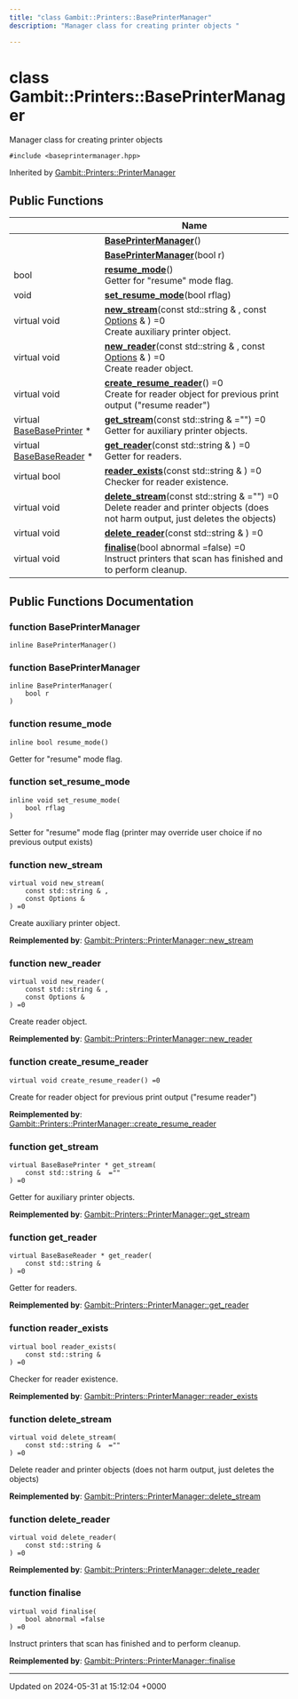 ```yaml
---
title: "class Gambit::Printers::BasePrinterManager"
description: "Manager class for creating printer objects "

---
```


# class Gambit::Printers::BasePrinterManager



Manager class for creating printer objects 


`#include <baseprintermanager.hpp>`

Inherited by [Gambit::Printers::PrinterManager](/documentation/code/classes/classgambit_1_1printers_1_1printermanager/)

## Public Functions

|                | Name           |
| -------------- | -------------- |
| | **[BasePrinterManager](/documentation/code/classes/classgambit_1_1printers_1_1baseprintermanager/#function-baseprintermanager)**() |
| | **[BasePrinterManager](/documentation/code/classes/classgambit_1_1printers_1_1baseprintermanager/#function-baseprintermanager)**(bool r) |
| bool | **[resume_mode](/documentation/code/classes/classgambit_1_1printers_1_1baseprintermanager/#function-resume-mode)**()<br>Getter for "resume" mode flag.  |
| void | **[set_resume_mode](/documentation/code/classes/classgambit_1_1printers_1_1baseprintermanager/#function-set-resume-mode)**(bool rflag) |
| virtual void | **[new_stream](/documentation/code/classes/classgambit_1_1printers_1_1baseprintermanager/#function-new-stream)**(const std::string & , const [Options](/documentation/code/classes/classgambit_1_1options/) & ) =0<br>Create auxiliary printer object.  |
| virtual void | **[new_reader](/documentation/code/classes/classgambit_1_1printers_1_1baseprintermanager/#function-new-reader)**(const std::string & , const [Options](/documentation/code/classes/classgambit_1_1options/) & ) =0<br>Create reader object.  |
| virtual void | **[create_resume_reader](/documentation/code/classes/classgambit_1_1printers_1_1baseprintermanager/#function-create-resume-reader)**() =0<br>Create for reader object for previous print output ("resume reader")  |
| virtual [BaseBasePrinter](/documentation/code/classes/classgambit_1_1printers_1_1basebaseprinter/) * | **[get_stream](/documentation/code/classes/classgambit_1_1printers_1_1baseprintermanager/#function-get-stream)**(const std::string &  ="") =0<br>Getter for auxiliary printer objects.  |
| virtual [BaseBaseReader](/documentation/code/classes/classgambit_1_1printers_1_1basebasereader/) * | **[get_reader](/documentation/code/classes/classgambit_1_1printers_1_1baseprintermanager/#function-get-reader)**(const std::string & ) =0<br>Getter for readers.  |
| virtual bool | **[reader_exists](/documentation/code/classes/classgambit_1_1printers_1_1baseprintermanager/#function-reader-exists)**(const std::string & ) =0<br>Checker for reader existence.  |
| virtual void | **[delete_stream](/documentation/code/classes/classgambit_1_1printers_1_1baseprintermanager/#function-delete-stream)**(const std::string &  ="") =0<br>Delete reader and printer objects (does not harm output, just deletes the objects)  |
| virtual void | **[delete_reader](/documentation/code/classes/classgambit_1_1printers_1_1baseprintermanager/#function-delete-reader)**(const std::string & ) =0 |
| virtual void | **[finalise](/documentation/code/classes/classgambit_1_1printers_1_1baseprintermanager/#function-finalise)**(bool abnormal =false) =0<br>Instruct printers that scan has finished and to perform cleanup.  |

## Public Functions Documentation

### function BasePrinterManager

```
inline BasePrinterManager()
```


### function BasePrinterManager

```
inline BasePrinterManager(
    bool r
)
```


### function resume_mode

```
inline bool resume_mode()
```

Getter for "resume" mode flag. 

### function set_resume_mode

```
inline void set_resume_mode(
    bool rflag
)
```


Setter for "resume" mode flag (printer may override user choice if no previous output exists) 


### function new_stream

```
virtual void new_stream(
    const std::string & ,
    const Options & 
) =0
```

Create auxiliary printer object. 

**Reimplemented by**: [Gambit::Printers::PrinterManager::new_stream](/documentation/code/classes/classgambit_1_1printers_1_1printermanager/#function-new-stream)


### function new_reader

```
virtual void new_reader(
    const std::string & ,
    const Options & 
) =0
```

Create reader object. 

**Reimplemented by**: [Gambit::Printers::PrinterManager::new_reader](/documentation/code/classes/classgambit_1_1printers_1_1printermanager/#function-new-reader)


### function create_resume_reader

```
virtual void create_resume_reader() =0
```

Create for reader object for previous print output ("resume reader") 

**Reimplemented by**: [Gambit::Printers::PrinterManager::create_resume_reader](/documentation/code/classes/classgambit_1_1printers_1_1printermanager/#function-create-resume-reader)


### function get_stream

```
virtual BaseBasePrinter * get_stream(
    const std::string &  =""
) =0
```

Getter for auxiliary printer objects. 

**Reimplemented by**: [Gambit::Printers::PrinterManager::get_stream](/documentation/code/classes/classgambit_1_1printers_1_1printermanager/#function-get-stream)


### function get_reader

```
virtual BaseBaseReader * get_reader(
    const std::string & 
) =0
```

Getter for readers. 

**Reimplemented by**: [Gambit::Printers::PrinterManager::get_reader](/documentation/code/classes/classgambit_1_1printers_1_1printermanager/#function-get-reader)


### function reader_exists

```
virtual bool reader_exists(
    const std::string & 
) =0
```

Checker for reader existence. 

**Reimplemented by**: [Gambit::Printers::PrinterManager::reader_exists](/documentation/code/classes/classgambit_1_1printers_1_1printermanager/#function-reader-exists)


### function delete_stream

```
virtual void delete_stream(
    const std::string &  =""
) =0
```

Delete reader and printer objects (does not harm output, just deletes the objects) 

**Reimplemented by**: [Gambit::Printers::PrinterManager::delete_stream](/documentation/code/classes/classgambit_1_1printers_1_1printermanager/#function-delete-stream)


### function delete_reader

```
virtual void delete_reader(
    const std::string & 
) =0
```


**Reimplemented by**: [Gambit::Printers::PrinterManager::delete_reader](/documentation/code/classes/classgambit_1_1printers_1_1printermanager/#function-delete-reader)


### function finalise

```
virtual void finalise(
    bool abnormal =false
) =0
```

Instruct printers that scan has finished and to perform cleanup. 

**Reimplemented by**: [Gambit::Printers::PrinterManager::finalise](/documentation/code/classes/classgambit_1_1printers_1_1printermanager/#function-finalise)


-------------------------------

Updated on 2024-05-31 at 15:12:04 +0000